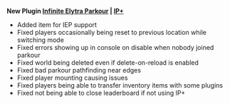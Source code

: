 **New Plugin [Infinite Elytra Parkour](https://www.spigotmc.org/resources/115322/) | [IP+](https://www.spigotmc.org/resources/105019/)**

- Added item for IEP support
- Fixed players occasionally being reset to previous location while switching mode
- Fixed errors showing up in console on disable when nobody joined parkour
- Fixed world being deleted even if delete-on-reload is enabled
- Fixed bad parkour pathfinding near edges
- Fixed player mounting causing issues
- Fixed players being able to transfer inventory items with some plugins
- Fixed not being able to close leaderboard if not using IP+ 